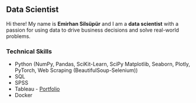 ## Data Scientist


Hi there! My name is **Emirhan Silsüpür** and I am a **data scientist** with a passion for using data to drive business decisions and solve real-world problems.





### Technical Skills

- Python (NumPy, Pandas, SciKit-Learn, SciPy Matplotlib, Seaborn, Plotly, PyTorch, Web Scraping (BeautifulSoup-Selenium))
- SQL
- SPSS
- Tableau - [Portfolio](https://public.tableau.com/app/profile/emirhansilsupur/vizzes)
- Docker
